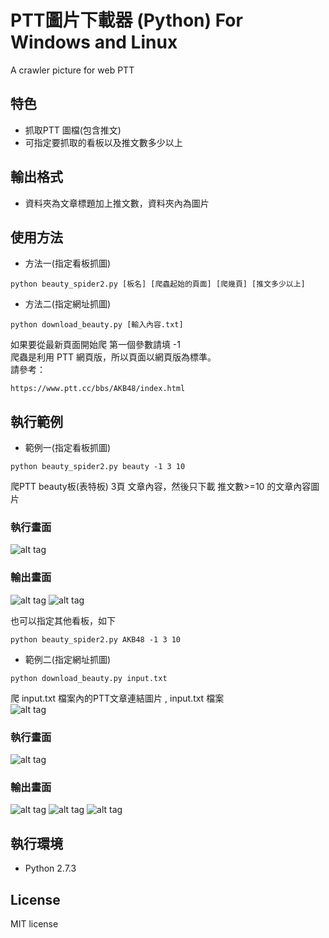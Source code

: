# PTT圖片下載器 (Python) For Windows and Linux 
A crawler picture for web PTT 

## 特色
* 抓取PTT 圖檔(包含推文)
* 可指定要抓取的看板以及推文數多少以上

## 輸出格式
* 資料夾為文章標題加上推文數，資料夾內為圖片
   
## 使用方法
* 方法一(指定看板抓圖)
```
python beauty_spider2.py [板名] [爬蟲起始的頁面] [爬幾頁] [推文多少以上] 
```
* 方法二(指定網址抓圖)
```
python download_beauty.py [輸入內容.txt]
```
如果要從最新頁面開始爬 第一個參數請填 -1 <br>
爬蟲是利用 PTT 網頁版，所以頁面以網頁版為標準。<br>
請參考： <br>
```
https://www.ptt.cc/bbs/AKB48/index.html
```

## 執行範例 
* 範例一(指定看板抓圖)
``` 
python beauty_spider2.py beauty -1 3 10
```
爬PTT beauty板(表特板) 3頁 文章內容，然後只下載 推文數>=10 的文章內容圖片<br>
### 執行畫面 
![alt tag](http://i.imgur.com/EclywBO.jpg)
### 輸出畫面
![alt tag](http://i.imgur.com/CmcheN3.jpg)
![alt tag](http://i.imgur.com/C1E30JX.jpg)

也可以指定其他看板，如下
``` 
python beauty_spider2.py AKB48 -1 3 10
```
* 範例二(指定網址抓圖)
``` 
python download_beauty.py input.txt
```
爬 input.txt 檔案內的PTT文章連結圖片 , input.txt 檔案<br>
![alt tag](http://i.imgur.com/dtcfWUy.jpg)
### 執行畫面 
![alt tag](http://i.imgur.com/fmu5c8v.jpg)
### 輸出畫面
![alt tag](http://i.imgur.com/gtdPFCE.jpg)
![alt tag](http://i.imgur.com/hw9a8j0.jpg)
![alt tag](http://i.imgur.com/lPKRJnJ.jpg)

## 執行環境
* Python 2.7.3

## License
MIT license

